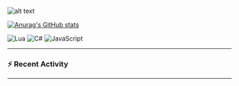 
![alt text](https://github.com/pvnqu/.github/blob/main/profile/images/pvnqu.jpg "Logo Title Text 1")

[![Anurag's GitHub stats](https://github-readme-stats-delta-ivory.vercel.app/api?username=pvnqu&show_icons=true&theme=shadow_red)](https://github.com/pvnqu/github-readme-stats)

<!--<img src="https://apple-music-readme-rose.vercel.app/.vercel.app/?">-->


![Lua](https://img.shields.io/badge/Lua-2C2D72?style=for-the-badge&logo=lua&logoColor=purple)
![C#](https://img.shields.io/badge/C%23-239120?style=for-the-badge&logo=csharp&logoColor=white)
![JavaScript](https://img.shields.io/badge/JavaScript-323330?style=for-the-badge&logo=javascript&logoColor=F7DF1E)


---

### :zap: Recent Activity

<!--START_SECTION:activity-->

<!--END_SECTION:activity-->

---
